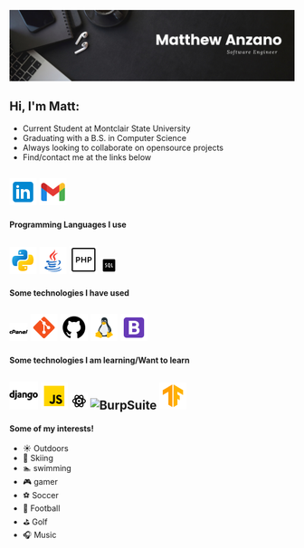 ![Header](imgs/Black%20Minimal%20Motivation%20Quote%20LinkedIn%20Banner.png)

## Hi, I'm Matt: 

- Current Student at Montclair State University
- Graduating with a B.S. in Computer Science
- Always looking to collaborate on opensource projects
- Find/contact me at the links below

[![LinkedIn](imgs/icons8-linkedin-48%20(1).png)](https://www.linkedin.com/in/matthew-anzano/)
[![Gmail](imgs/icons8-gmail-48.png)](mailto:m99anzano@gmail.com)
---
#### Programming Languages I use
![Python](imgs/icons8-python-48.png)
![Java](imgs/icons8-java-48.png)
![PHP](imgs/icons8-php-50.png)
![SQL](imgs/icons8-sql-30.png)
---
#### Some technologies I have used
![Cpanel](imgs/icons8-cpanel-32.png)
![Git](imgs/icons8-git-48.png)
![Github](imgs/icons8-github-48.png)
![Linux](imgs/icons8-linux-48.png)
![Bootstrap](imgs/icons8-bootstrap-48.png)
---
#### Some technologies I am learning/Want to learn 
![Django](imgs/icons8-django-50.png)
![Javascript](imgs/icons8-javascript-48.png)
![React](imgs/icons8-react-30.png)
![BurpSuite]()
![TensorFlow](imgs/icons8-tensorflow-48.png)
---
#### Some of my interests!
- :sunny: Outdoors
- :ski: Skiing 
- :swimmer: swimming
- :video_game: gamer
- :soccer: Soccer
- :football: Football
- :golf: Golf
- :headphones: Music
